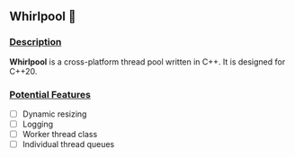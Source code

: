 ## Whirlpool :ocean:
### <ins>Description</ins>
**Whirlpool** is a cross-platform thread pool written in C++. It is designed for C++20.

### <ins>Potential Features</ins>
- [ ] Dynamic resizing
- [ ] Logging
- [ ] Worker thread class
- [ ] Individual thread queues
